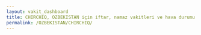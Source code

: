 ```yaml
---
layout: vakit_dashboard
title: CHIRCHIQ, OZBEKISTAN için iftar, namaz vakitleri ve hava durumu - ilçe/eyalet seç
permalink: /OZBEKISTAN/CHIRCHIQ/
---
```


<script type="text/javascript">
  var GLOBAL_COUNTRY = 'OZBEKISTAN';
  var GLOBAL_CITY = 'CHIRCHIQ';
  var GLOBAL_STATE = '';
  var lat = 72;
  var lon = 21;
</script>
